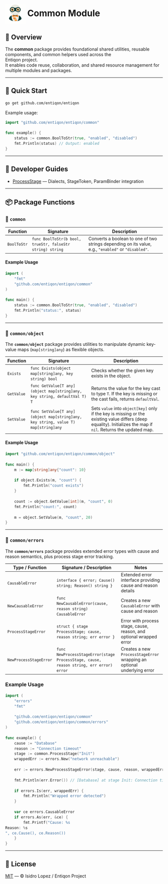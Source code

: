 <h1><img src="https://github.com/entiqon/entiqon/blob/main/assets/entiqon_sharicon.png?raw=true" align="center" height="64" width="64"> Common Module</h1>

## 🌱 Overview

The **common** package provides foundational shared utilities, reusable components, and common helpers used across the  
Entiqon project.  
It enables code reuse, collaboration, and shared resource management for multiple modules and packages.

---

## 🚀 Quick Start

```bash
go get github.com/entiqon/entiqon
```

Example usage:

```go
import "github.com/entiqon/entiqon/common"

func example() {
    status := common.BoolToStr(true, "enabled", "disabled")
    fmt.Println(status) // Output: enabled
}
```

---

## 📘 Developer Guides

- [ProcessStage](../docs/packages/common/guides/ProcessStage_Developer_Guide.md) — Dialects, StageToken, ParamBinder integration

---

## 📦 Package Functions

### 🧩 `common` 

| Function    | Signature                                                 | Description                                                                                         |
|-------------|-----------------------------------------------------------|-----------------------------------------------------------------------------------------------------|
| `BoolToStr` | `func BoolToStr(b bool, trueStr, falseStr string) string` | Converts a boolean to one of two strings depending on its value, e.g., `"enabled"` or `"disabled"`. |

#### Example Usage

```go
import (
    "fmt"
    "github.com/entiqon/entiqon/common"
)

func main() {
    status := common.BoolToStr(true, "enabled", "disabled")
    fmt.Println("status:", status)
}
```

---

### 🧩 `common/object`

The **`common/object`** package provides utilities to manipulate dynamic key-value maps (`map[string]any`) as flexible objects.

| Function   | Signature                                                                         | Description                                                                                                                                                      |
|------------|-----------------------------------------------------------------------------------|------------------------------------------------------------------------------------------------------------------------------------------------------------------|
| `Exists`   | `func Exists(object map[string]any, key string) bool`                             | Checks whether the given key exists in the object.                                                                                                               |
| `GetValue` | `func GetValue[T any](object map[string]any, key string, defaultVal T) T`         | Returns the value for the key cast to type `T`. If the key is missing or the cast fails, returns `defaultVal`.                                                   |
| `SetValue` | `func SetValue[T any](object map[string]any, key string, value T) map[string]any` | Sets `value` into `object[key]` only if the key is missing or the existing value differs (deep equality). Initializes the map if `nil`. Returns the updated map. |

#### Example Usage

```go
import "github.com/entiqon/entiqon/common/object"

func main() {
    m := map[string]any{"count": 10}

    if object.Exists(m, "count") {
        fmt.Println("count exists")
    }

    count := object.GetValue[int](m, "count", 0)
    fmt.Println("count:", count)

    m = object.SetValue(m, "count", 20)
}
```

---

### 🧩 `common/errors`

The **`common/errors`** package provides extended error types with cause and reason semantics, plus process stage error tracking.

| Type / Function        | Signature / Description                                                                | Notes                                                                   |
|------------------------|----------------------------------------------------------------------------------------|-------------------------------------------------------------------------|
| `CausableError`        | `interface { error; Cause() string; Reason() string }`                                 | Extended error interface providing cause and reason details             |
| `NewCausableError`     | `func NewCausableError(cause, reason string) CausableError`                            | Creates a new `CausableError` with cause and reason                     |
| `ProcessStageError`    | `struct { stage ProcessStage; cause, reason string; err error }`                       | Error with process stage, cause, reason, and optional wrapped error     |
| `NewProcessStageError` | `func NewProcessStageError(stage ProcessStage, cause, reason string, err error) error` | Creates a new `ProcessStageError` wrapping an optional underlying error |

### Example Usage

```go
import (
    "errors"
    "fmt"

    "github.com/entiqon/entiqon/common"
    "github.com/entiqon/entiqon/common/errors"
)

func example() {
    cause := "Database"
    reason := "Connection timeout"
    stage := common.ProcessStage("Init")
    wrappedErr := errors.New("network unreachable")

    err := errors.NewProcessStageError(stage, cause, reason, wrappedErr)

    fmt.Println(err.Error()) // [Database] at stage Init: Connection timeout: network unreachable

    if errors.Is(err, wrappedErr) {
        fmt.Println("Wrapped error detected")
    }

    var ce errors.CausableError
    if errors.As(err, &ce) {
        fmt.Printf("Cause: %s
Reason: %s
", ce.Cause(), ce.Reason())
    }
}
```

---

## 📄 License

[MIT](../LICENSE) — © Isidro Lopez / Entiqon Project
